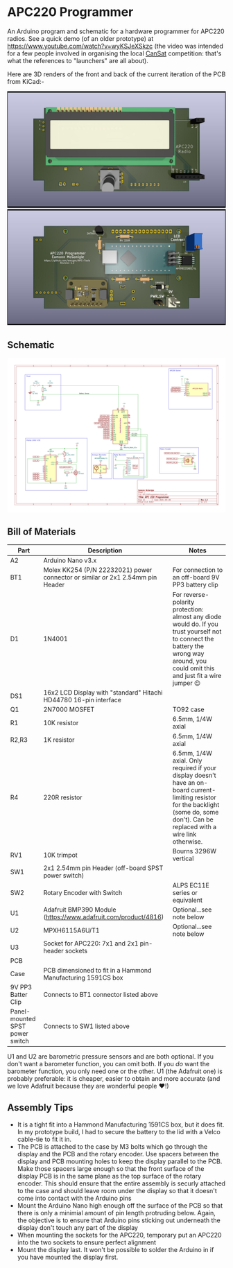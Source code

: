 # APC220 Programmer
An Arduino program and schematic for a hardware programmer for APC220 radios. See a quick demo (of an older prototype) at https://www.youtube.com/watch?v=wyKSJeXSkzc (the video was intended for a few people involved in organising the local [CanSat](https://esero.ie/cansat/) competition: that's what the references to "launchers" are all about).

Here are 3D renders of the front and back of the current iteration of the PCB from KiCad:-

![alt text](https://github.com/emcgon/APC220-Tools/blob/main/programmer/APC220Programmer/APC220Programmer-back.jpg?raw=true)
![alt text](https://github.com/emcgon/APC220-Tools/blob/main/programmer/APC220Programmer/APC220Programmer-front.jpg?raw=true)

## Schematic
![alt text](https://github.com/emcgon/APC220-Tools/blob/main/programmer/APC220Programmer.svg?raw=true)

## Bill of Materials

|Part|Description|Notes|
|----|-----------|-----|
|A2|Arduino Nano v3.x|	
|BT1|Molex KK254 (P/N 22232021) power connector or  similar _or_ 2x1 2.54mm pin Header|For connection to an off-board 9V PP3 battery clip|
|D1|1N4001|For reverse-polarity protection: almost any diode would do. If you trust yourself not to connect the battery the wrong way around, you could omit this and just fit a wire jumper 😉|
|DS1|16x2 LCD Display with "standard" Hitachi HD44780 16-pin interface||
|Q1|2N7000 MOSFET|TO92 case|
|R1|10K resistor|6.5mm, 1/4W axial|
|R2,R3|1K resistor|6.5mm, 1/4W axial|
|R4|220R resistor|6.5mm, 1/4W axial. Only required if your display doesn't have an on-board current-limiting resistor for the backlight (some do, some don't). Can be replaced with a wire link otherwise.|
|RV1|10K trimpot|Bourns 3296W vertical|
|SW1|2x1 2.54mm pin Header (off-board SPST power switch)|
|SW2|Rotary Encoder with Switch|ALPS EC11E series or equivalent|
|U1|Adafruit BMP390 Module (https://www.adafruit.com/product/4816)|Optional...see note below|
|U2|MPXH6115A6U/T1|Optional...see note below|
|U3|Socket for APC220: 7x1 and 2x1 pin-header sockets|
|PCB||
|Case|PCB dimensioned to fit in a Hammond Manufacturing 1591CS box|
|9V PP3 Batter Clip|Connects to BT1 connector listed above|
|Panel-mounted SPST power switch|Connects to SW1 listed above|

U1 and U2 are barometric pressure sensors and are both optional. If you don't want a barometer function, you can omit both. If you _do_ want the barometer function, you only need one or the other. U1 (the Adafruit one) is probably preferable: it is cheaper, easier to obtain and more accurate (and we love Adafruit because they are wonderful people :heart:!)

## Assembly Tips
- It is a tight fit into a Hammond Manufacturing 1591CS box, but it does fit. In my prototype build, I had to secure the battery to the lid with a Velco cable-tie to fit it in. 
- The PCB is attached to the case by M3 bolts which go through the display and the PCB and the rotary encoder. Use spacers between the display and PCB mounting holes to keep the display parallel to the PCB. Make those spacers large enough so that the front surface of the display PCB is in the same plane as the top surface of the rotary encoder. This should ensure that the entire assembly is securly attached to the case and should leave room under the display so that it doesn't come into contact with the Arduino pins
- Mount the Arduino Nano high enough off the surface of the PCB so that there is only a minimial amount of pin length protruding below. Again, the objective is to ensure that Arduino pins sticking out underneath the display don't touch any part of the display
- When mounting the sockets for the APC220, temporary put an APC220 into the two sockets to ensure perfect alignment
- Mount the display last.  It won't be possible to solder the Arduino in if you have mounted the display first.
